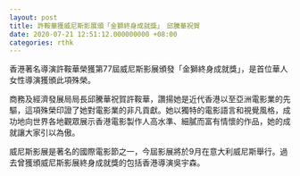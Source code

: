 ```yaml
---
layout: post
title: 許鞍華獲威尼斯影展頒「金獅終身成就獎」　邱騰華祝賀
date: 2020-07-21 12:51:12.000000000 +08:00
categories: rthk
---
```


香港著名導演許鞍華榮獲第77屆威尼斯影展頒發「金獅終身成就獎」，是首位華人女性導演獲頒此項殊榮。

商務及經濟發展局局長邱騰華祝賀許鞍華，讚揚她是近代香港以至亞洲電影業的先驅，這項殊榮印證了她對電影業的非凡貢獻。她以獨特的電影語言和視覺風格，成功地向世界各地觀眾展示香港電影製作人高水準、細膩而富有情懷的作品，她的成就讓大家引以為傲。

威尼斯影展是著名的國際電影節之一，今屆影展將於9月在意大利威尼斯舉行。過去曾獲頒威尼斯影展終身成就獎的包括香港導演吳宇森。
